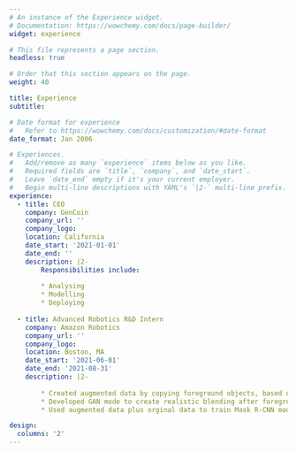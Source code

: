 ```yaml
---
# An instance of the Experience widget.
# Documentation: https://wowchemy.com/docs/page-builder/
widget: experience

# This file represents a page section.
headless: true

# Order that this section appears on the page.
weight: 40

title: Experience
subtitle:

# Date format for experience
#   Refer to https://wowchemy.com/docs/customization/#date-format
date_format: Jan 2006

# Experiences.
#   Add/remove as many `experience` items below as you like.
#   Required fields are `title`, `company`, and `date_start`.
#   Leave `date_end` empty if it's your current employer.
#   Begin multi-line descriptions with YAML's `|2-` multi-line prefix.
experience:
  - title: CEO
    company: GenCoin
    company_url: ''
    company_logo: 
    location: California
    date_start: '2021-01-01'
    date_end: ''
    description: |2-
        Responsibilities include:
        
        * Analysing
        * Modelling
        * Deploying
        
  - title: Advanced Robotics R&D Intern
    company: Amazon Robotics
    company_url: ''
    company_logo: 
    location: Boston, MA
    date_start: '2021-06-01'
    date_end: '2021-08-31'
    description: |2-
        
        * Created augmented data by copying foreground objects, based on derived position, rotation, and scale distribution, into second setting with no background.
        * Developed GAN mode to create realistic blending after foreground placement.
        * Used augmented data plus orginal data to train Mask R-CNN model and achieved improvement in average precision and recall.

design:
  columns: '2'
---
```

